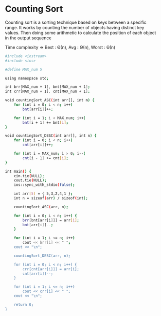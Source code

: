 # Counting Sort

Counting sort is a sorting technique based on keys between a specific range. It works by counting the number of objects having distinct key values. Then doing some arithmetic to calculate the position of each object in the output sequence

Time complexity => Best : Θ(n), Avg : Θ(n), Worst : Θ(n)

```bash
#include <iostream>
#include <ios>

#define MAX_num 5

using namespace std;

int brr[MAX_num + 1], bnt[MAX_num + 1];
int crr[MAX_num + 1], cnt[MAX_num + 1];

void countingSort_ASC(int arr[], int n) {
    for (int i = 0; i < n; i++)
        bnt[arr[i]]++;

    for (int i = 1; i < MAX_num; i++)
        bnt[i + 1] += bnt[i];
}

void countingSort_DESC(int arr[], int n) {
    for (int i = 0; i < n; i++)
        cnt[arr[i]]++;

    for (int i = MAX_num; i > 0; i--)
        cnt[i - 1] += cnt[i];
}

int main() {
    cin.tie(NULL);
    cout.tie(NULL);
    ios::sync_with_stdio(false);

    int arr[5] = { 5,3,2,4,1 };
    int n = sizeof(arr) / sizeof(int);

    countingSort_ASC(arr, n);

    for (int i = 0; i < n; i++) {
        brr[bnt[arr[i]]] = arr[i];
        bnt[arr[i]]--;
    }

    for (int i = 1; i <= n; i++)
        cout << brr[i] << " ";
    cout << "\n";

    countingSort_DESC(arr, n);

    for (int i = 0; i < n; i++) {
        crr[cnt[arr[i]]] = arr[i];
        cnt[arr[i]]--;
    }

    for (int i = 1; i <= n; i++)
        cout << crr[i] << " ";
    cout << "\n";

    return 0;
}
```